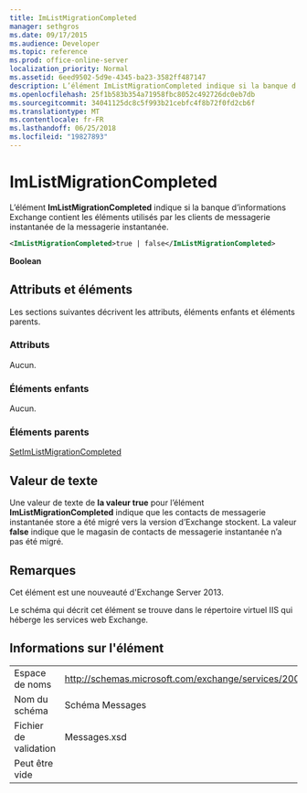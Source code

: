 ```yaml
---
title: ImListMigrationCompleted
manager: sethgros
ms.date: 09/17/2015
ms.audience: Developer
ms.topic: reference
ms.prod: office-online-server
localization_priority: Normal
ms.assetid: 6eed9502-5d9e-4345-ba23-3582ff487147
description: L’élément ImListMigrationCompleted indique si la banque d’informations Exchange contient les éléments de messagerie instantanées utilisés par les clients de messagerie instantanée.
ms.openlocfilehash: 25f1b583b354a71958fbc8052c492726dc0eb7db
ms.sourcegitcommit: 34041125dc8c5f993b21cebfc4f8b72f0fd2cb6f
ms.translationtype: MT
ms.contentlocale: fr-FR
ms.lasthandoff: 06/25/2018
ms.locfileid: "19827893"
---
```

# <a name="imlistmigrationcompleted"></a>ImListMigrationCompleted

L’élément **ImListMigrationCompleted** indique si la banque d’informations Exchange contient les éléments utilisés par les clients de messagerie instantanée de la messagerie instantanée. 
  
```XML
<ImListMigrationCompleted>true | false</ImListMigrationCompleted>
```

 **Boolean**
## <a name="attributes-and-elements"></a>Attributs et éléments

Les sections suivantes décrivent les attributs, éléments enfants et éléments parents.
  
### <a name="attributes"></a>Attributs

Aucun.
  
### <a name="child-elements"></a>Éléments enfants

Aucun.
  
### <a name="parent-elements"></a>Éléments parents

[SetImListMigrationCompleted](setimlistmigrationcompleted.md)
  
## <a name="text-value"></a>Valeur de texte

Une valeur de texte de **la valeur true** pour l’élément **ImListMigrationCompleted** indique que les contacts de messagerie instantanée store a été migré vers la version d’Exchange stockent. La valeur **false** indique que le magasin de contacts de messagerie instantanée n’a pas été migré. 
  
## <a name="remarks"></a>Remarques

Cet élément est une nouveauté d'Exchange Server 2013.
  
Le schéma qui décrit cet élément se trouve dans le répertoire virtuel IIS qui héberge les services web Exchange.
  
## <a name="element-information"></a>Informations sur l'élément

|||
|:-----|:-----|
|Espace de noms  <br/> |http://schemas.microsoft.com/exchange/services/2006/messages  <br/> |
|Nom du schéma  <br/> |Schéma Messages  <br/> |
|Fichier de validation  <br/> |Messages.xsd  <br/> |
|Peut être vide  <br/> ||
   

